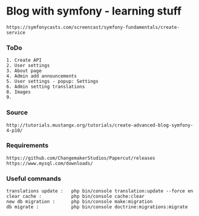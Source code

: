 # Blog with symfony - learning stuff

```
https://symfonycasts.com/screencast/symfony-fundamentals/create-service
```

### ToDo
```
1. Create API
2. User settings
3. About page
4. Admin add announcements
5. User settings - popup: Settings
6. Admin setting translations
8. Images
9. 
```

### Source
```
http://tutorials.mustangx.org/tutorials/create-advanced-blog-symfony-4-p10/
```
### Requirements
```
https://github.com/ChangemakerStudios/Papercut/releases
https://www.mysql.com/downloads/
```

### Useful commands

```
translations update : 	php bin/console translation:update --force en
clear cache : 			php bin/console cache:clear
new db migration : 		php bin/console make:migration
db migrate :			php bin/console doctrine:migrations:migrate
```